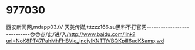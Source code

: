 # 977030
西安新闻网,mdapp03.tⅤ 天美传媒,tttzzz166.su黑料不打官网----------------------------😳😳点/此/进/入/http://www.baidu.com/link?url=NoK8PT47PahMhFH8Vie_jnciyIKNTTtVBQKpill6udK&amp;wd
